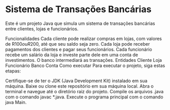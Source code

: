 # Sistema de Transações Bancárias
Este é um projeto Java que simula um sistema de transações bancárias entre clientes, lojas e funcionários.

Funcionalidades
Cada cliente pode realizar compras em lojas, com valores de R$100 ou R$200, até que seu saldo seja zero.
Cada loja pode receber pagamentos dos clientes e pagar seus funcionários.
Cada funcionário recebe um salário da loja e investe parte dele em uma conta de investimentos.
O banco intermediará as transações.
Entidades
Cliente
Loja
Funcionário
Banco
Conta
Como executar
Para executar o projeto, siga estas etapas:

Certifique-se de ter o JDK (Java Development Kit) instalado em sua máquina.
Baixe ou clone este repositório em sua máquina local.
Abra o terminal e navegue até o diretório raiz do projeto.
Compile os arquivos .java com o comando javac *.java.
Execute o programa principal com o comando java Main.
